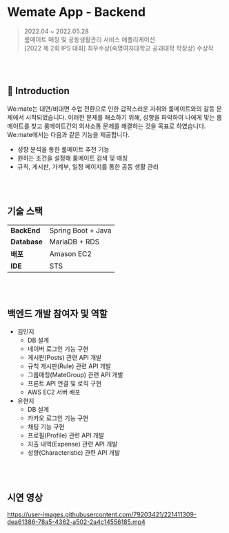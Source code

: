 # Wemate App - Backend
> 2022.04 ~ 2022.05.28 <br>
룸메이트 매칭 및 공동생활관리 서비스 애플리케이션<br>
[2022 제 2회 IPS 대회] 최우수상(숙명여자대학교 공과대학 학장상) 수상작

<br><br>
## 📌 Introduction
We:mate는 대면/비대면 수업 전환으로 인한 갑작스러운 자취와 룸메이트와의 갈등 문제에서 시작되었습니다. 
이러한 문제를 해소하기 위해, 성향을 파악하여 나에게 맞는 룸메이트를 찾고 룸메이트간의 의사소통 문제를 해결하는 것을 목표로 하였습니다. We:mate에서는 다음과 같은 기능을 제공합니다.

- 성향 분석을 통한 룸메이트 추천 기능
- 원하는 조건을 설정해 룸메이트 검색 및 매칭
- 규칙, 게시판, 가계부, 일정 페이지를 통한 공동 생활 관리

<br><br>
## 기술 스택
<table class="tg">
<tbody>
  <tr>
    <td><b>BackEnd</b></td>
        <td>
          Spring Boot + Java
        </td>
  </tr>
  <tr>
    <td><b>Database</b></td>
       <td>
         MariaDB + RDS
       </td>
  </tr>
  <tr>
  <tr>
    <td><b>배포</b></td>
       <td>
         Amason EC2
       </td>
  </tr>
  <tr>
    <td><b>IDE</b></td>
      <td>
        STS
      </td>
  </tr>
</tbody>
</table>
<br><br>

## 백엔드 개발 참여자 및 역할 
- 김민지
  - DB 설계
  - 네이버 로그인 기능 구현
  - 게시판(Posts) 관련 API 개발
  - 규칙 게시판(Rule) 관련 API 개발
  - 그룹매칭(MateGroup) 관련 API 개발
  - 프론트 API 연결 및 로직 구현
  - AWS EC2 서버 배포
- 유현지
  - DB 설계
  - 카카오 로그인 기능 구현
  - 채팅 기능 구현
  - 프로필(Profile) 관련 API 개발
  - 지출 내역(Expense) 관련 API 개발
  - 성향(Characteristic) 관련 API 개발
 

<br><br>
## 시연 영상

https://user-images.githubusercontent.com/79203421/221411309-dea61386-78a5-4362-a502-2a4c14556185.mp4

